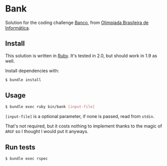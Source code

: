 Bank
====

Solution for the coding challenge [Banco][1], from
[Olimpíada Brasileira de Informática][2].

Install
-------

This solution is written in [Ruby][3]. It's tested in 2.0, but should work in
1.9 as well.

Install dependencies with:

```bash
$ bundle install
```

Usage
-----

```bash
$ bundle exec ruby bin/bank [input-file]
````

`[input-file]` is a optional parameter, if none is passed, read from `stdin`.

That's not required, but it costs nothing to implement thanks to the
magic of `ARGF` so I thought I would put it anyways.

Run tests
---------

```bash
$ bundle exec rspec
```


[1]: http://olimpiada.ic.unicamp.br/pratique/programacao/nivel2/2012f2p2_banco
[2]: http://olimpiada.ic.unicamp.br/
[3]: http://www.ruby-lang.org/
